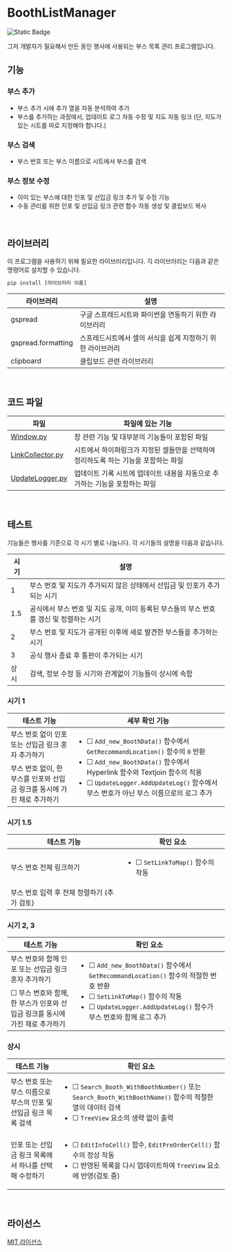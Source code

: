﻿# BoothListManager

![Static Badge](https://img.shields.io/badge/%ED%98%84%EC%9E%AC_%EC%A0%81%EC%9A%A9%EB%90%9C_%EB%8F%99%EC%9D%B8_%ED%96%89%EC%82%AC-%EC%97%86%EC%9D%8C-yellow)


그저 개발자가 필요해서 만든 동인 행사에 사용되는 부스 목록 관리 프로그램입니다.


## 기능

### 부스 추가
- 부스 추가 시에 추가 열을 자동 분석하여 추가
- 부스를 추가하는 과정에서, 업데이트 로그 자동 수정 및 지도 자동 링크 (단, 지도가 있는 시트를 따로 지정해야 합니다.)
### 부스 검색
- 부스 번호 또는 부스 이름으로 시트에서 부스를 검색
### 부스 정보 수정
- 이미 있는 부스에 대한 인포 및 선입금 링크 추가 및 수정 기능
- 수동 관리를 위한 인포 및 선입금 링크 관련 함수 자동 생성 및 클립보드 복사

<br/>

## 라이브러리

이 프로그램을 사용하기 위해 필요한 라이브러리입니다.
긱 라이브러리는 다음과 같은 명령어로 설치할 수 있습니다.

```sh
pip install [라이브러리 이름]
```

| 라이브러리 | 설명 |
| ------ | ------ |
| gspread | 구글 스프레드시트와 파이썬을 연동하기 위한 라이브러리 |
| gspread.formatting | 스프레드시트에서 셀의 서식을 쉽게 지정하기 위한 라이브러리 |
| clipboard | 클립보드 관련 라이브러리 |

<br/>

## 코드 파일

| 파일 | 파일에 있는 기능 |
| ------ | ------ |
| [Window.py][Windowfile] | 창 관련 기능 및 대부분의 기능들이 포함된 파일 |
| [LinkCollector.py][LinkCollectorfile] | 시트에서 하이퍼링크가 지정된 셀들만을 선택하여 정리하도록 하는 기능을 포함하는 파일 |
| [UpdateLogger.py][UpdateLoggerfile] | 업데이트 기록 시트에 업데이트 내용을 자동으로 추가하는 기능을 포함하는 파일 |

<br/>

## 테스트
기능들은 행사를 기준으로 각 시기 별로 나눕니다. 각 시기들의 설명을 다음과 같습니다.

| 시기 | 설명 |
| ------ | ------- |
| 1 | 부스 번호 및 지도가 추가되지 않은 상태에서 선입금 및 인포가 추가되는 시기 |
| 1.5 | 공식에서 부스 번호 및 지도 공개, 이미 등록된 부스들의 부스 번호를 갱신 및 정렬하는 시기 |
| 2 | 부스 번호 및 지도가 공개된 이후에 새로 발견한 부스들을 추가하는 시기 |
| 3 | 공식 행사 종료 후 통판이 추가되는 시기 |
| 상시 | 검색, 정보 수정 등 시기와 관계없이 기능들이 상시에 속함 |

### 시기 1
<table>
    <thead>
        <tr>
            <th>테스트 기능</th>
            <th>세부 확인 기능</th>
        </tr>
    </thead>
    <tbody>
        <tr>
            <td>부스 번호 없이 인포 또는 선입금 링크 혼자 추가하기</td>
            <td rowspan=2>
                <ul>
                    <li>&#9744; <code>Add_new_BoothData()</code> 함수에서 <code>GetRecommandLocation()</code> 함수의 <code>0</code> 반환 </li>
                    <li>&#9744; <code>Add_new_BoothData()</code> 함수에서 Hyperlink 함수와 Textjoin 함수의 적용</li>
                    <li>&#9744; <code>UpdateLogger.AddUpdateLog()</code> 함수에서 부스 번호가 아닌 부스 이름으로의 로그 추가</li>
                </ul>
            </td>
        </tr>
        <tr>
            <td>부스 번호 없이, 한 부스를 인포와 선입금 링크를 동시에 가진 채로 추가하기</td>
        </tr>
    </tbody>
</table>

### 시기 1.5
<table>
    <thead>
        <tr>
            <th>테스트 기능</th>
            <th>확인 요소</th>
        </tr>
    </thead>
    <tbody>
        <tr>
            <td>부스 번호 전체 링크하기</td>
            <td>
                <ul>
                    <li>&#9744; <code>SetLinkToMap()</code> 함수의 작동</li>
                </ul>
            </td>
        </tr>
        <tr>
            <td>부스 번호 입력 후 전체 정렬하기 (추가 검토)</td>
            <td/>
        </tr>
    </tbody>
</table>

### 시기 2, 3
<table>
    <thead>
        <tr>
            <th>테스트 기능</th>
            <th>확인 요소</th>
        </tr>
    </thead>
    <tbody>
        <tr>
            <td>부스 번호와 함께 인포 또는 선입금 링크 혼자 추가하기</td>
            <td rowspan=2>
                <ul>
                    <li>&#9744; <code>Add_new_BoothData()</code> 함수에서 <code>GetRecommandLocation()</code> 함수의 적절한 번호 반환</li>
                    <li>&#9744; <code>SetLinkToMap()</code> 함수의 작동</li>
                    <li>&#9744; <code>UpdateLogger.AddUpdateLog()</code> 함수가 부스 번호와 함께 로그 추가</li>
                </ul>
            </td>
        </tr>
        <tr>
            <td>&#9744; 부스 번호와 함께, 한 부스가 인포와 선입금 링크를 동시에 가진 채로 추가하기</td>
        </tr>
    </tbody>
</table>

### 상시
<table>
    <thead>
        <tr>
            <th>테스트 기능</th>
            <th>확인 요소</th>
        </tr>
    </thead>
    <tbody>
        <tr>
            <td>부스 번호 또는 부스 이름으로 부스의 인포 및 선입금 링크 목록 검색</td>
            <td>
                <ul>
                    <li>&#9744; <code>Search_Booth_WithBoothNumber()</code> 또는 <code>Search_Booth_WithBoothName()</code> 함수의 적절한 열의 데이터 검색</li>
                    <li>&#9744; <code>TreeView</code> 요소의 생략 없이 출력</li>
                </ul>
            </td>
        </tr>
        <tr>
            <td>인포 또는 선입금 링크 목록에서 하나를 선택해 수정하기</td>
            <td>
                <ul>
                    <li>&#9744; <code>EditInfoCell()</code> 함수, <code>EditPreOrderCell()</code> 함수의 정상 작동</li>
                    <li>&#9744; 반영된 목록을 다시 업데이트하여 <code>TreeView</code> 요소에 반영(검토 중)</li>
                </ul>
            </td>
        </tr>
    </tbody>
</table>

<br/>

## 라이선스

[MIT 라이선스][mit]

[//]: # (These are reference links used in the body of this note and get stripped out when the markdown processor does its job. There is no need to format nicely because it shouldn't be seen. Thanks SO - http://stackoverflow.com/questions/4823468/store-comments-in-markdown-syntax)

   [dill]: <https://github.com/joemccann/dillinger>
   [git-repo-url]: <https://github.com/joemccann/dillinger.git>
   [john gruber]: <http://daringfireball.net>
   [df1]: <http://daringfireball.net/projects/markdown/>
   [markdown-it]: <https://github.com/markdown-it/markdown-it>
   [Ace Editor]: <http://ace.ajax.org>
   [node.js]: <http://nodejs.org>
   [Twitter Bootstrap]: <http://twitter.github.com/bootstrap/>
   [jQuery]: <http://jquery.com>
   [@tjholowaychuk]: <http://twitter.com/tjholowaychuk>
   [express]: <http://expressjs.com>
   [AngularJS]: <http://angularjs.org>
   [Gulp]: <http://gulpjs.com>
   [mit]: <https://markdown-ui.mit-license.org/>

   [Windowfile]: <https://github.com/MinePacu/BoothListManager/blob/master/BoothListManager/Window.py>
   [LinkCollectorfile]: <https://github.com/MinePacu/BoothListManager/blob/master/BoothListManager/LinkCollector.py>
   [UpdateLoggerfile]: <https://github.com/MinePacu/BoothListManager/blob/master/BoothListManager/UpdateLogger.py>
   [PlOd]: <https://github.com/joemccann/dillinger/tree/master/plugins/onedrive/README.md>
   [PlMe]: <https://github.com/joemccann/dillinger/tree/master/plugins/medium/README.md>
   [PlGa]: <https://github.com/RahulHP/dillinger/blob/master/plugins/googleanalytics/README.md>
